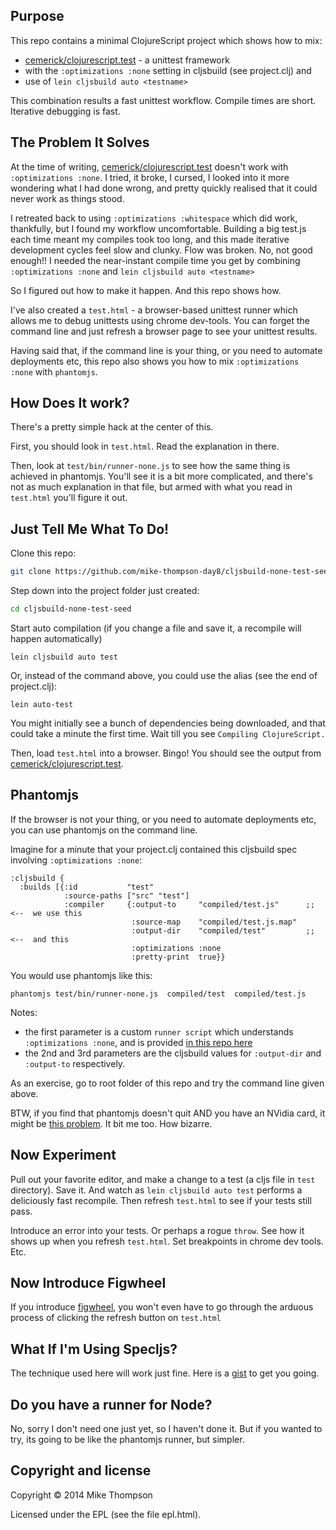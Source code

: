 Purpose
----------------------

This repo contains a minimal ClojureScript project which shows how to mix:

* [cemerick/clojurescript.test]  - a unittest framework
* with the `:optimizations :none` setting in cljsbuild (see project.clj) and
* use of `lein cljsbuild auto <testname>`

This combination results a fast unittest workflow. Compile times are short. Iterative debugging is fast.


The Problem It Solves
----------------------

At the time of writing, [cemerick/clojurescript.test]  doesn't work with `:optimizations :none`.
I tried, it broke, I cursed, I looked into it more wondering what I had done wrong, and pretty quickly
realised that it could never work as things stood.

I retreated back to using `:optimizations :whitespace` which did work, thankfully, but
I found my workflow uncomfortable.
Building a big test.js each time meant my compiles took too long, and this
made iterative development
cycles feel slow and clunky. Flow was broken.  No, not good enough!!  I needed the near-instant compile
time you get by combining `:optimizations :none` and `lein cljsbuild auto <testname>`

So I figured out how to make it happen. And this repo shows how.

I've also created a `test.html` - a browser-based unittest runner which allows me to
debug unittests using chrome dev-tools.  You can forget the command line
and just refresh a browser page to see your unittest results.

Having said that, if the command line is your thing, or you need to automate
deployments etc, this repo also shows you how to mix `:optimizations :none`
with `phantomjs`.



How Does It work?
----------------------

There's a pretty simple hack at the center of this.

First, you should look in `test.html`. Read the explanation in there.

Then, look at `test/bin/runner-none.js` to see how the same thing is achieved
in phantomjs. You'll see it is a bit more complicated, and there's not as much
explanation in that file, but armed with what you read in `test.html`
you'll figure it out.



Just Tell Me What To Do!
----------------------

Clone this repo:

```sh
git clone https://github.com/mike-thompson-day8/cljsbuild-none-test-seed.git
```

Step down into the project folder just created:

```sh
cd cljsbuild-none-test-seed
```

Start auto compilation (if you change a file and save it, a recompile will happen automatically)


```
lein cljsbuild auto test
```
Or, instead of the command above, you could use the alias (see the end of project.clj):
```
lein auto-test
```

You might initially see a bunch of dependencies being downloaded, and that could take a minute the first time. Wait till you see `Compiling ClojureScript.`

Then, load `test.html` into a browser. Bingo! You should see the output from [cemerick/clojurescript.test].

Phantomjs
--------------------

If the browser is not your thing, or you need to automate deployments etc, you can use phantomjs on the command line.


Imagine for a minute that your project.clj contained this cljsbuild spec involving `:optimizations :none`:
```
:cljsbuild {
  :builds [{:id           "test"
            :source-paths ["src" "test"]
            :compiler     {:output-to     "compiled/test.js"      ;; <--  we use this
                           :source-map    "compiled/test.js.map"
                           :output-dir    "compiled/test"         ;; <--  and this
                           :optimizations :none
                           :pretty-print  true}}
```


You would use phantomjs like this:
```
phantomjs test/bin/runner-none.js  compiled/test  compiled/test.js
```

Notes:
* the first parameter is a custom `runner script` which understands `:optimizations :none`, and is provided [in this repo here]
* the 2nd and 3rd parameters are the cljsbuild values for `:output-dir` and `:output-to` respectively.

As an exercise, go to root folder of this repo and try the command line given above.


BTW, if you find that phantomjs doesn't quit AND you have an NVidia card, it might be [this problem]. It bit me too. How bizarre.


Now Experiment
----------------------

Pull out your favorite editor, and make a change to a test (a cljs file in `test` directory). Save it. And watch as `lein cljsbuild auto test` performs a deliciously fast recompile. Then refresh `test.html` to see if your tests still pass.

Introduce an error into your tests.  Or perhaps a rogue  `throw`.  See how it shows up when you refresh `test.html`.  Set breakpoints in chrome dev tools. Etc.




Now Introduce Figwheel
----------------------


If you introduce [figwheel], you won't  even have to go through the arduous process of clicking the refresh button on `test.html`


What If I'm Using Specljs?
----------------------

The technique used here will work just fine.  Here is a [gist] to get you going.



Do you have a runner for Node?
----------------------

No, sorry I don't need one just yet, so I haven't done it. But if you wanted to try, its going to be like the phantomjs runner, but simpler.




Copyright and license
-------------------

Copyright © 2014 Mike Thompson

Licensed under the EPL (see the file epl.html).


[gist]:https://gist.github.com/mike-thompson-day8/8a87349cf69697bfcd64
[figwheel]:https://github.com/bhauman/lein-figwheel
[this problem]:https://github.com/ariya/phantomjs/issues/10845#issuecomment-14994358
[cemerick/clojurescript.test]:https://github.com/cemerick/clojurescript.test
[in this repo here]:https://github.com/mike-thompson-day8/cljsbuild-none-test-seed/blob/master/test/bin/runner-none.js


